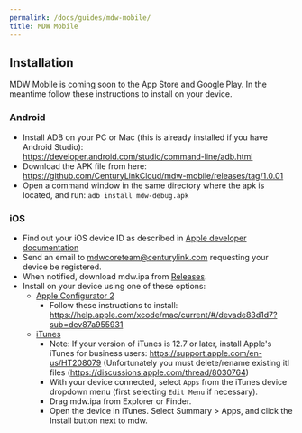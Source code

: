 ```yaml
---
permalink: /docs/guides/mdw-mobile/
title: MDW Mobile
---
```


## Installation
MDW Mobile is coming soon to the App Store and Google Play.  In the meantime follow these instructions to install on your device.

### Android
  - Install ADB on your PC or Mac (this is already installed if you have Android Studio):<br/>
    <https://developer.android.com/studio/command-line/adb.html>
  - Download the APK file from here:<br/>
    <https://github.com/CenturyLinkCloud/mdw-mobile/releases/tag/1.0.01>
  - Open a command window in the same directory where the apk is located, and run:
    `adb install mdw-debug.apk`

### iOS
  - Find out your iOS device ID as described in 
    [Apple developer documentation](https://developer.apple.com/library/content/documentation/IDEs/Conceptual/AppDistributionGuide/MaintainingProfiles/MaintainingProfiles.html#//apple_ref/doc/uid/TP40012582-CH30-SW46)
  - Send an email to <mdwcoreteam@centurylink.com> requesting your device be registered.
  - When notified, download mdw.ipa from [Releases](https://github.com/CenturyLinkCloud/mdw-mobile/releases).
  - Install on your device using one of these options:
    - [Apple Configurator 2](https://help.apple.com/xcode/mac/current/#/devade83d1d7?sub=dev87a955931)
      - Follow these instructions to install: https://help.apple.com/xcode/mac/current/#/devade83d1d7?sub=dev87a955931
    - [iTunes](https://www.apple.com/itunes/)
      - Note: If your version of iTunes is 12.7 or later, install Apple's iTunes for business users:
        https://support.apple.com/en-us/HT208079
        (Unfortunately you must delete/rename existing itl files (https://discussions.apple.com/thread/8030764)
      - With your device connected, select `Apps` from the iTunes device dropdown menu (first selecting `Edit Menu` if necessary).
	  - Drag mdw.ipa from Explorer or Finder.
	  - Open the device in iTunes.  Select Summary > Apps, and click the Install button next to mdw.
	  
